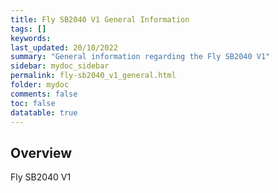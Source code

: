 ```yaml
---
title: Fly SB2040 V1 General Information
tags: []
keywords: 
last_updated: 20/10/2022
summary: "General information regarding the Fly SB2040 V1"
sidebar: mydoc_sidebar
permalink: fly-sb2040_v1_general.html
folder: mydoc
comments: false
toc: false
datatable: true
---
```

## Overview 
Fly SB2040 V1